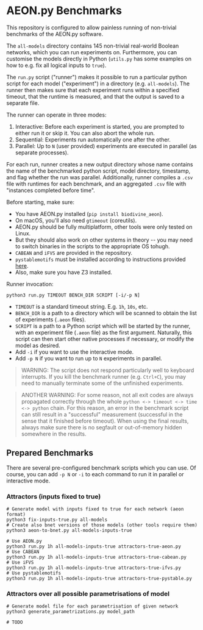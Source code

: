 # AEON.py Benchmarks

This repository is configured to allow painless running of non-trivial benchmarks of the AEON.py software.

The `all-models` directory contains 145 non-trivial real-world Boolean networks, which you can run experiments on. Furthermore, you can customise the models directly in Python (`utils.py` has some examples on how to e.g. fix all logical inputs to `true`).

The `run.py` script ("runner") makes it possible to run a particular python script for each model ("experiment") in a directory (e.g. `all-models`). The runner then makes sure that each experiment runs within a specified timeout, that the runtime is measured, and that the output is saved to a separate file.

The runner can operate in three modes:

1. Interactive: Before each experiment is started, you are prompted to either run it or skip it. You can also abort the whole run.
2. Sequential: Experiments run automatically one after the other.
3. Parallel: Up to `N` (user provided) experiments are executed in parallel (as separate processes).

For each run, runner creates a new output directory whose name contains the name of the benchmarked python script, model directory, timestamp, and flag whether the run was parallel. Additionally, runner compiles a `.csv` file with runtimes for each benchmark, and an aggregated `.csv` file with "instances completed before time".

Before starting, make sure:
 - You have AEON.py installed (`pip install biodivine_aeon`). 
 - On macOS, you'll also need `gtimeout` (coreutils). 
 - AEON.py should be fully multiplatform, other tools were only tested on Linux. 
 - But they should also work on other systems in theory -- you may need to switch binaries in the scripts to the appropriate OS tohugh. 
 - `CABEAN` and `iFVS` are provided in the repository. 
 - `pystablemotifs` must be installed according to instructions provided [here](https://github.com/jcrozum/pystablemotifs).
 - Also, make sure you have Z3 installed.

Runner invocation:

```
python3 run.py TIMEOUT BENCH_DIR SCRIPT [-i/-p N]
```

 - `TIMEOUT` is a standard timeout string. E.g. `1h`, `10s`, etc.
 - `BENCH_DIR` is a path to a directory which will be scanned to obtain the list of experiments (`.aeon` files).
 - `SCRIPT` is a path to a Python script which will be started by the runner, with an experiment file (`.aeon` file) as the first argument. Naturally, this script can then start other native processes if necessary, or modify the model as desired.
 - Add `-i` if you want to use the interactive mode.
 - Add `-p N` if you want to run up to `N` experiments in parallel.

> WARNING: The script does not respond particularly well to keyboard interrupts. If you kill the benchmark runner (e.g. `Ctrl+C`), you may need to manually terminate some of the unfinished experiments.

> ANOTHER WARNING: For some reason, not all exit codes are always propagated correctly through the whole `python <-> timeout <-> time <-> python` chain. For this reason, an error in the benchmark script can still result in a "successful" measurement (successful in the sense that it finished before timeout). When using the final results, always make sure there is no segfault or out-of-memory hidden somewhere in the results.

## Prepared Benchmarks

There are several pre-configured benchmark scripts which you can use. Of course, you can add `-p N` or `-i` to each command to run it in parallel or interactive mode.

### Attractors (inputs fixed to true)

```
# Generate model with inputs fixed to true for each network (aeon format)
python3 fix-inputs-true.py all-models
# Create also bnet versions of those models (other tools require them)
python3 aeon-to-bnet.py all-models-inputs-true

# Use AEON.py
python3 run.py 1h all-models-inputs-true attractors-true-aeon.py
# Use CABEAN
python3 run.py 1h all-models-inputs-true attractors-true-cabean.py
# Use iFVS
python3 run.py 1h all-models-inputs-true attractors-true-ifvs.py
# Use pystablemotifs
python3 run.py 1h all-models-inputs-true attractors-true-pystable.py
```

### Attractors over all possible parametrisations of model

```
# Generate model file for each parametrisation of given network
python3 generate_parametrizations.py model_path

# TODO

```
